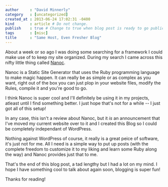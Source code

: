 ```yaml
---
author     : "David Minnerly"
category   : [uncategorized]
created_at : 2013-06-24 17:02:31 -0400
kind       : article # Do not change.
publish    : true # Change to true when blog post is ready to go public.
tags       : [misc]
title      : "Same Host, Even Fresher Blog"
---
```


About a week or so ago I was doing some searching for a framework I
could make use of to keep my site organized. During my search I came
across this nifty little thing called [Nanoc](https://nanoc.ws).

Nanoc is a Static Site Generator that uses the Ruby programming
language to make magic happen. It can really be as simple or as
complex as you want, right out of the box you can just plop in your
website files, modify the Rules, compile it and you're good to go.

I think Nanoc is super cool and I'll definitely be using it in my
projects, atleast until I find something better. I just hope that's
not for a while -- I just got all of this setup!

In any case, this isn't a review about Nanoc, but it *is* an
announcement that I've moved my current website over to it and I
created this Blog so I could be completely independant of WordPress.

Nothing against WordPress of course, it really is a great peice of
software, it's just not for me. All I need is a simple way to put up
posts (with the complete freedom to customize it to my liking and
learn some Ruby along the way) and Nanoc provides just that to me.

That's the end of this blog post, a tad lengthy but I had a lot on my
mind. I hope I have something cool to talk about again soon, blogging
is super fun!

Thanks for reading!